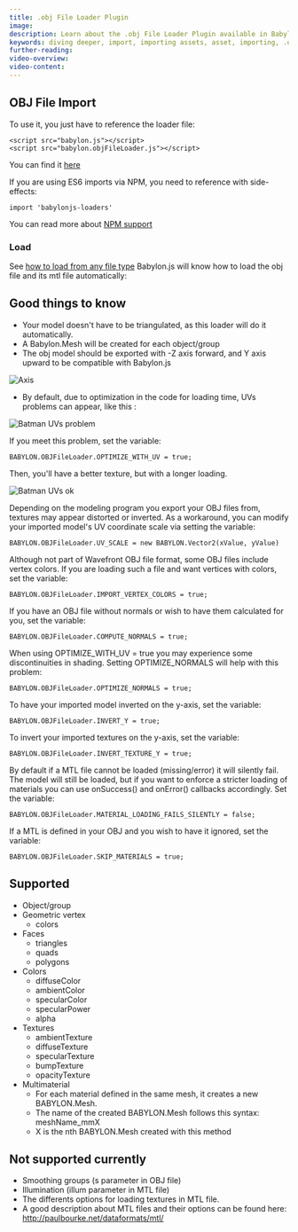 ```yaml
---
title: .obj File Loader Plugin
image: 
description: Learn about the .obj File Loader Plugin available in Babylon.js.
keywords: diving deeper, import, importing assets, asset, importing, .obj, obj
further-reading:
video-overview:
video-content:
---
```


## OBJ File Import

To use it, you just have to reference the loader file:

```
<script src="babylon.js"></script>
<script src="babylon.objFileLoader.js"></script>
```
You can find it [here](https://github.com/BabylonJS/Babylon.js/tree/master/dist/preview%20release/loaders)


If you are using ES6 imports via NPM, you need to reference with side-effects:
```
import 'babylonjs-loaders'
```

You can read more about [NPM support](/workflow/wfDeeper/developWithBjs/npmSupport)

### Load
See [how to load from any file type](/features/divingDeeper/importers/loadingFileTypes)
Babylon.js will know how to load the obj file and its mtl file automatically: 

## Good things to know
* Your model doesn't have to be triangulated, as this loader will do it automatically.
* A Babylon.Mesh will be created for each object/group
* The obj model should be exported with -Z axis forward, and Y axis upward to be compatible with Babylon.js

![Axis](/img/how_to/import-obj/axys.jpg)

* By default, due to optimization in the code for loading time, UVs problems can appear, like this :

![Batman UVs problem](/img/how_to/import-obj/uv-issue.jpg)

If you meet this problem, set the variable:
```
BABYLON.OBJFileLoader.OPTIMIZE_WITH_UV = true;
```
Then, you'll have a better texture, but with a longer loading.

![Batman UVs ok](/img/how_to/import-obj/uv-fixed.jpg)

Depending on the modeling program you export your OBJ files from, textures may appear distorted or inverted. As a workaround, you can modify your imported model's UV coordinate scale via setting the variable:
```
BABYLON.OBJFileLoader.UV_SCALE = new BABYLON.Vector2(xValue, yValue)
```

Although not part of Wavefront OBJ file format, some OBJ files include vertex colors. If you are loading such a file and want vertices with colors, set the variable:
```
BABYLON.OBJFileLoader.IMPORT_VERTEX_COLORS = true;
```

If you have an OBJ file without normals or wish to have them calculated for you, set the variable:
```
BABYLON.OBJFileLoader.COMPUTE_NORMALS = true;
```

When using OPTIMIZE_WITH_UV = true you may experience some discontinuities in shading. Setting OPTIMIZE_NORMALS will help with this problem:
```
BABYLON.OBJFileLoader.OPTIMIZE_NORMALS = true;
```

To have your imported model inverted on the y-axis, set the variable:
```
BABYLON.OBJFileLoader.INVERT_Y = true;
```

To invert your imported textures on the y-axis, set the variable:
```
BABYLON.OBJFileLoader.INVERT_TEXTURE_Y = true;
```

By default if a MTL file cannot be loaded (missing/error) it will silently fail.  The model will still be loaded, but if you want to enforce a stricter loading of materials you can use onSuccess() and onError() callbacks accordingly.  Set the variable:
```
BABYLON.OBJFileLoader.MATERIAL_LOADING_FAILS_SILENTLY = false;
```

If a MTL is defined in your OBJ and you wish to have it ignored, set the variable:
```
BABYLON.OBJFileLoader.SKIP_MATERIALS = true;
```

## Supported
* Object/group
* Geometric vertex
    * colors
* Faces
    * triangles
    * quads
    * polygons
* Colors
    * diffuseColor
    * ambientColor
    * specularColor
    * specularPower
    * alpha
* Textures
    * ambientTexture
    * diffuseTexture
    * specularTexture
    * bumpTexture
    * opacityTexture
* Multimaterial
	* For each material defined in the same mesh, it creates a new BABYLON.Mesh.
	* The name of the created BABYLON.Mesh follows this syntax: meshName_mmX 
	* X is the nth BABYLON.Mesh created with this method

## Not supported currently
* Smoothing groups (s parameter in OBJ file)
* Illumination (illum parameter in MTL file)
* The differents options for loading textures in MTL file.
* A good description about MTL files and their options can be found here: http://paulbourke.net/dataformats/mtl/
